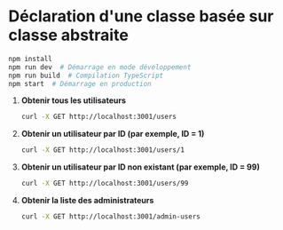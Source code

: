 # Déclaration d'une classe basée sur classe abstraite

```bash
npm install
npm run dev  # Démarrage en mode développement
npm run build  # Compilation TypeScript
npm start  # Démarrage en production
```


1. **Obtenir tous les utilisateurs**
   ```bash
   curl -X GET http://localhost:3001/users
   ```

2. **Obtenir un utilisateur par ID (par exemple, ID = 1)**
   ```bash
   curl -X GET http://localhost:3001/users/1
   ```

3. **Obtenir un utilisateur par ID non existant (par exemple, ID = 99)**
   ```bash
   curl -X GET http://localhost:3001/users/99
   ```

4. **Obtenir la liste des administrateurs**
   ```bash
   curl -X GET http://localhost:3001/admin-users
   ```
